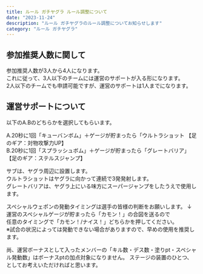 ```yaml
---
title: ルール ガチヤグラ ルール調整について
date: "2023-11-24"
description: "ルール ガチヤグラのルール調整についてお知らせします"
category: "ルール ガチヤグラ"
---
```


## 参加推奨人数に関して

参加推奨人数が3人から4人になります。  
これに従って、3人以下のチームには運営のサポートが入る形になります。  
2人以下のチームでも申請可能ですが、運営のサポートは1人までになります。

## 運営サポートについて

以下のA.Bのどちらかを選択してもらいます。

A.20秒に1回「キューバンボム」＋ゲージが貯まったら「ウルトラショット 【足のギア：対物攻撃力UP】  
B.20秒に1回「スプラッシュボム」＋ゲージが貯まったら「グレートバリア」【足のギア：ステルスジャンプ】

サブは、ヤグラ周辺に設置します。  
ウルトラショットはヤグラに向かって連続で3発発射します。  
グレートバリアは、ヤグラ上にいる味方にスーパージャンプをしたうえで使用します。

スペシャルウェポンの発動タイミングは選手の皆様の判断をお願いします。
↓
運営のスペシャルゲージが貯まったら「カモン！」の合図を送るので  
任意のタイミングで「カモン！/ナイス！」どちらかを押してください。  
※試合の状況によっては発動できない場合がありますので、早めの使用を推奨します。

尚、運営ボーナスとして入ったメンバーの「キル数・デス数・塗りpt・スペシャル発動数」はボーナスptの加点対象になりません。
ステージの装置のひとつ、としてお考えいただければと思います。

